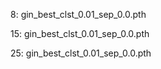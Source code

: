 8: gin_best_clst_0.01_sep_0.0.pth

15: gin_best_clst_0.01_sep_0.0.pth

25: gin_best_clst_0.01_sep_0.0.pth